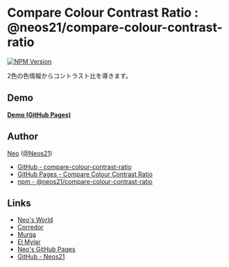 # Compare Colour Contrast Ratio : @neos21/compare-colour-contrast-ratio

[![NPM Version](https://img.shields.io/npm/v/@neos21/compare-colour-contrast-ratio.svg)](https://www.npmjs.com/package/@neos21/compare-colour-contrast-ratio)

2色の色情報からコントラスト比を導きます。


## Demo

__[Demo (GitHub Pages)](https://neos21.github.io/compare-colour-contrast-ratio/)__


## Author

[Neo](http://neo.s21.xrea.com/) ([@Neos21](https://twitter.com/Neos21))

- [GitHub - compare-colour-contrast-ratio](https://github.com/Neos21/compare-colour-contrast-ratio)
- [GitHub Pages - Compare Colour Contrast Ratio](https://neos21.github.io/compare-colour-contrast-ratio/)
- [npm - @neos21/compare-colour-contrast-ratio](https://www.npmjs.com/package/@neos21/compare-colour-contrast-ratio)


## Links

- [Neo's World](http://neo.s21.xrea.com/)
- [Corredor](http://neos21.hatenablog.com/)
- [Murga](http://neos21.hatenablog.jp/)
- [El Mylar](http://neos21.hateblo.jp/)
- [Neo's GitHub Pages](https://neos21.github.io/)
- [GitHub - Neos21](https://github.com/Neos21/)
